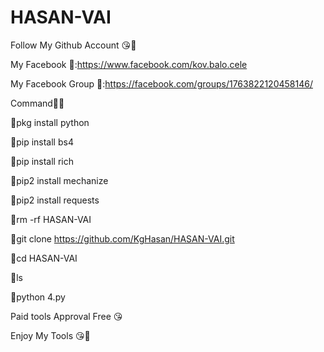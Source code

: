 # HASAN-VAI


Follow My Github Account 😘🥱

My Facebook 🤙:https://www.facebook.com/kov.balo.cele

My Facebook Group 🤙:https://facebook.com/groups/1763822120458146/


Command🥱🤙


🥱pkg install python

🥱pip install bs4

🥱pip install rich

🥱pip2 install mechanize

🥱pip2 install requests

🥱rm -rf HASAN-VAI

🥱git clone https://github.com/KgHasan/HASAN-VAI.git

🥱cd HASAN-VAI

🥱ls


🥱python 4.py



Paid tools Approval Free 😘

Enjoy My Tools 😘🤙
